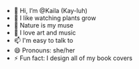 - 👋 Hi, I’m @Kaila (Kay-luh)
- 👀 I like watching plants grow
- 🌱 Nature is my muse
- 💞️ I love art and music
- 📫 I'm easy to talk to
- 😄 Pronouns: she/her
- ⚡ Fun fact: I design all of my book covers

<!---
KailaTheeNgineer/KailaTheeNgineer is a ✨ special ✨ repository because its `README.md` (this file) appears on your GitHub profile.
You can click the Preview link to take a look at your changes.
--->
